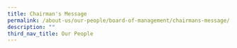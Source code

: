 ```yaml
---
title: Chairman's Message
permalink: /about-us/our-people/board-of-management/chairmans-message/
description: ""
third_nav_title: Our People
---
```

